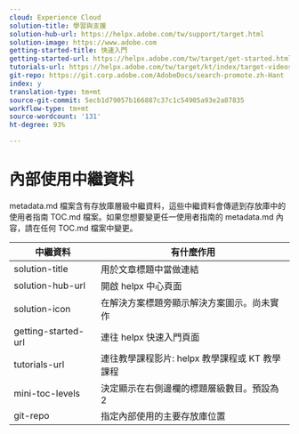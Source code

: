 ```yaml
---
cloud: Experience Cloud
solution-title: 學習與支援
solution-hub-url: https://helpx.adobe.com/tw/support/target.html
solution-image: https://www.adobe.com
getting-started-title: 快速入門
getting-started-url: https://helpx.adobe.com/tw/target/get-started.html
tutorials-url: https://helpx.adobe.com/tw/target/kt/index/target-videos.html
git-repo: https://git.corp.adobe.com/AdobeDocs/search-promote.zh-Hant
index: y
translation-type: tm+mt
source-git-commit: 5ecb1d79057b166887c37c1c54905a93e2a87835
workflow-type: tm+mt
source-wordcount: '131'
ht-degree: 93%

---
```



# 內部使用中繼資料

metadata.md 檔案含有存放庫層級中繼資料，這些中繼資料會傳遞到存放庫中的使用者指南 TOC.md 檔案。如果您想要變更任一使用者指南的 metadata.md 內容，請在任何 TOC.md 檔案中變更。

| 中繼資料 | 有什麼作用 |
|--- |--- |
| solution-title | 用於文章標題中當做連結 |
| solution-hub-url | 開啟 helpx 中心頁面 |
| solution-icon | 在解決方案標題旁顯示解決方案圖示。尚未實作 |
| getting-started-url | 連往 helpx 快速入門頁面 |
| tutorials-url | 連往教學課程影片: helpx 教學課程或 KT 教學課程 |
| mini-toc-levels | 決定顯示在右側邊欄的標題層級數目。預設為 2 |
| git-repo | 指定內部使用的主要存放庫位置 |
